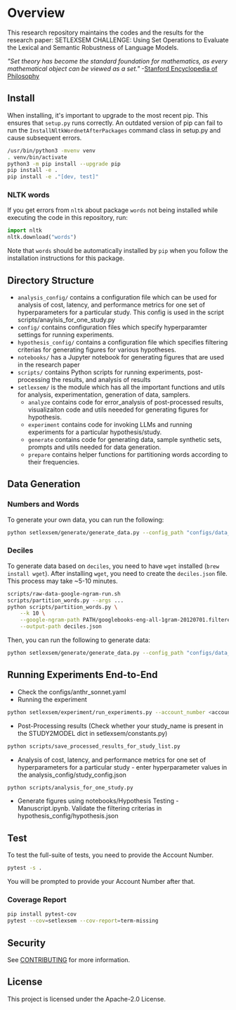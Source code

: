 # Overview

This research repository maintains the codes and the results for the research paper: SETLEXSEM CHALLENGE: Using Set Operations to Evaluate the Lexical and Semantic Robustness of Language Models.

_"Set theory has become the standard foundation for mathematics, as every mathematical object can be viewed as a set."_ -[Stanford Encyclopedia of Philosophy](https://plato.stanford.edu/entries/set-theory/)

## Install

When installing, it's important to upgrade to the most recent pip. This ensures that `setup.py` runs correctly. An outdated version of pip can fail to run the `InstallNltkWordnetAfterPackages` command class in setup.py and cause subsequent errors.

``` bash
/usr/bin/python3 -mvenv venv
. venv/bin/activate
python3 -m pip install --upgrade pip
pip install -e .
pip install -e ."[dev, test]"
```

### NLTK words

If you get errors from `nltk` about package `words` not being installed while
executing the code in this repository, run:

``` python
import nltk
nltk.download("words")
```

Note that `words` should be automatically installed by `pip` when you follow
the installation instructions for this package.

## Directory Structure

* `analysis_config/` contains a configuration file which can be used for analysis of cost, latency, and performance metrics for one set of hyperparameters for a particular study. This config is used in the script scripts/anaylsis_for_one_study.py
* `config/` contains configuration files which specify hyperparamter settings for running experiments.
* `hypothesis_config/` contains a configuration file which specifies filtering criterias for generating figures for various hypotheses.
* `notebooks/` has a Jupyter notebook for generating figures that are used in the research paper
* `scripts/` contains Python scripts for running experiments, post-processing the results, and analysis of results
* `setlexsem/` is the module which has all the important functions and utils for analysis, experimentation, generation of data, samplers.
  * `analyze` contains code for error_analysis of post-processed results, visualizaiton code and utils neeeded for generating figures for hypothesis.
  * `experiment` contains code for invoking LLMs and running experiments for a particular hypothesis/study.
  * `generate` contains code for generating data, sample synthetic sets, prompts and utils needed for data generation.
  * `prepare` contains helper functions for partitioning words according to their frequencies.

## Data Generation

### Numbers and Words

To generate your own data, you can run the following:

```bash
python setlexsem/generate/generate_data.py --config_path "configs/data_generation/numbers_and_words.yaml" --seed_value 292 --save_data 1
```

### Deciles

To generate data based on `deciles`, you need to have `wget` installed (`brew install wget`). After installing `wget`, you need to create the `deciles.json` file. This process may take ~5-10 minutes.

```bash
scripts/raw-data-google-ngram-run.sh
scripts/partition_words.py --args ...
python scripts/partition_words.py \
    --k 10 \
    --google-ngram-path PATH/googlebooks-eng-all-1gram-20120701.filtered \
    --output-path deciles.json
```

Then, you can run the following to generate data:

```bash
python setlexsem/generate/generate_data.py --config_path "configs/data_generation/deciles.yaml" --seed_value 292 --save_data 1
```

## Running Experiments End-to-End

* Check the configs/anthr_sonnet.yaml
* Running the experiment

```bash
python setlexsem/experiment/run_experiments.py --account_number <account-number> --save_file 1 --load_last_run 1 --config_file configs/experiments/anthr_sonnet.yaml
```

* Post-Processing results (Check whether your study_name is present in the STUDY2MODEL dict in setlexsem/constants.py)

```bash
python scripts/save_processed_results_for_study_list.py
```

* Analysis of cost, latency, and performance metrics for one set of hyperparameters for a particular study - enter hyperparameter values in the analysis_config/study_config.json

```bash
python scripts/analysis_for_one_study.py
```

* Generate figures using notebooks/Hypothesis Testing - Manuscript.ipynb. Validate the filtering criterias in hypothesis_config/hypothesis.json

## Test

To test the full-suite of tests, you need to provide the Account Number.

```bash
pytest -s .
```

You will be prompted to provide your Account Number after that.

### Coverage Report

```bash
pip install pytest-cov
pytest --cov=setlexsem --cov-report=term-missing
```

## Security

See [CONTRIBUTING](CONTRIBUTING.md#security-issue-notifications) for more information.

## License

This project is licensed under the Apache-2.0 License.
